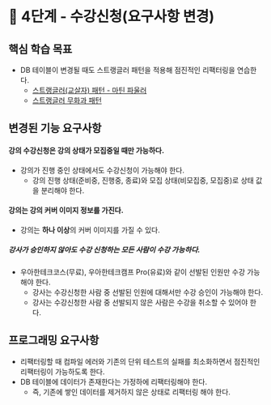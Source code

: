 # 🚀 4단계 - 수강신청(요구사항 변경)

## 핵심 학습 목표

- DB 테이블이 변경될 때도 스트랭글러 패턴을 적용해 점진적인 리팩터링을 연습한다.
    - [스트랭글러(교살자) 패턴 - 마틴 파울러](https://martinfowler.com/bliki/StranglerFigApplication.html)
    - [스트랭글러 무화과 패턴](https://docs.microsoft.com/ko-kr/azure/architecture/patterns/strangler-fig)

## 변경된 기능 요구사항

#### 강의 수강신청은 강의 상태가 모집중일 때만 가능하다.

- 강의가 진행 중인 상태에서도 수강신청이 가능해야 한다.
    - 강의 진행 상태(준비중, 진행중, 종료)와 모집 상태(비모집중, 모집중)로 상태 값을 분리해야 한다.

#### 강의는 강의 커버 이미지 정보를 가진다.

- 강의는 **하나 이상**의 커버 이미지를 가질 수 있다.

##### 강사가 승인하지 않아도 수강 신청하는 모든 사람이 수강 가능하다.

- 우아한테크코스(무료), 우아한테크캠프 Pro(유료)와 같이 선발된 인원만 수강 가능해야 한다.
    - 강사는 수강신청한 사람 중 선발된 인원에 대해서만 수강 승인이 가능해야 한다.
    - 강사는 수강신청한 사람 중 선발되지 않은 사람은 수강을 취소할 수 있어야 한다.

## 프로그래밍 요구사항

- 리팩터링할 때 컴파일 에러와 기존의 단위 테스트의 실패를 최소화하면서 점진적인 리팩터링이 가능하도록 한다.
- DB 테이블에 데이터가 존재한다는 가정하에 리팩터링해야 한다.
    - 즉, 기존에 쌓인 데이터를 제거하지 않은 상태로 리팩터링 해야 한다.
